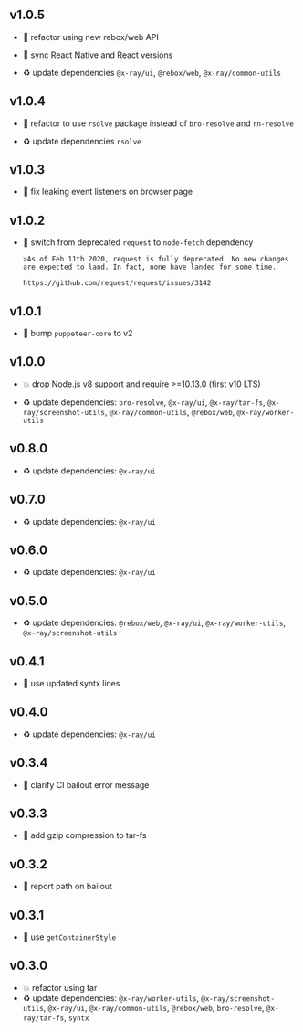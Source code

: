 ## v1.0.5

* 🐞 refactor using new rebox/web API

* 🐞 sync React Native and React versions

* ♻️ update dependencies `@x-ray/ui`, `@rebox/web`, `@x-ray/common-utils`

## v1.0.4

* 🐞 refactor to use `rsolve` package instead of `bro-resolve` and `rn-resolve`

* ♻️ update dependencies `rsolve`

## v1.0.3

* 🐞 fix leaking event listeners on browser page

## v1.0.2

* 🐞 switch from deprecated `request` to `node-fetch` dependency

  ```
  >As of Feb 11th 2020, request is fully deprecated. No new changes are expected to land. In fact, none have landed for some time.
  
  https://github.com/request/request/issues/3142
  ```

## v1.0.1

* 🐞 bump `puppeteer-core` to v2

## v1.0.0

* 💥 drop Node.js v8 support and require >=10.13.0 (first v10 LTS)

* ♻️ update dependencies: `bro-resolve`, `@x-ray/ui`, `@x-ray/tar-fs`, `@x-ray/screenshot-utils`, `@x-ray/common-utils`, `@rebox/web`, `@x-ray/worker-utils`

## v0.8.0

* ♻️ update dependencies: `@x-ray/ui`

## v0.7.0

* ♻️ update dependencies: `@x-ray/ui`

## v0.6.0

* ♻️ update dependencies: `@x-ray/ui`

## v0.5.0

* ♻️ update dependencies: `@rebox/web`, `@x-ray/ui`, `@x-ray/worker-utils`, `@x-ray/screenshot-utils`

## v0.4.1

* 🐞 use updated syntx lines

## v0.4.0

* ♻️ update dependencies: `@x-ray/ui`

## v0.3.4

* 🐞 clarify CI bailout error message

## v0.3.3

* 🐞 add gzip compression to tar-fs

## v0.3.2

* 🐞 report path on bailout

## v0.3.1

* 🐞 use `getContainerStyle`

## v0.3.0

* 💥 refactor using tar
* ♻️ update dependencies: `@x-ray/worker-utils`, `@x-ray/screenshot-utils`, `@x-ray/ui`, `@x-ray/common-utils`, `@rebox/web`, `bro-resolve`, `@x-ray/tar-fs`, `syntx`

